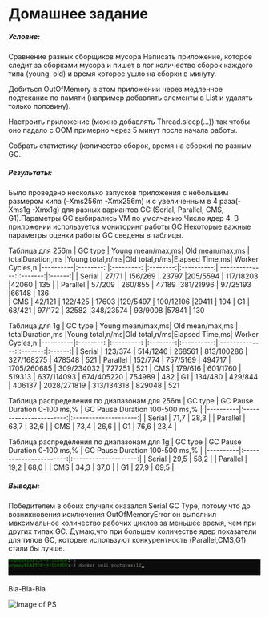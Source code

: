 # Домашнее задание

##### Условие:
Сравнение разных сборщиков мусора
Написать приложение, которое следит за сборками мусора и пишет в лог количество сборок каждого типа
(young, old) и время которое ушло на сборки в минуту.

Добиться OutOfMemory в этом приложении через медленное подтекание по памяти 
(например добавлять элементы в List и удалять только половину).

Настроить приложение (можно добавлять Thread.sleep(...)) так чтобы оно падало 
с OOM примерно через 5 минут после начала работы.

Собрать статистику (количество сборок, время на сборки) по разным GC.

##### Результаты:
Было проведено несколько запусков приложения с небольшим размером хипа (-Xms256m -Xmx256m) и с увеличенным в 4 раза(-Xms1g -Xmx1g)
для разных вариантов GC (Serial, Parallel, CMS, G1).Параметры GC выбирались VM по умолчанию.Число ядер 4. В приложении используется 
мониторинг работы GC.Некоторые важные параметры оценки работы GC сведены в таблицы.

Таблица для 256m
| GC type  | Young mean/max,ms| Old mean/max,ms  | totalDuration,ms |Young total,n/ms|Old total,n/ms|Elapsed Time,ms| Worker Cycles,n 
|----------|:--------: |:---------: |:--------:|:----------:|:--------------:|:-------:|:------:|
| Serial   |  27/71  | 156/269  | 23797  |205/5594  | 117/18203    |42060  | 135  |
| Parallel |  57/209 | 260/855  | 47189  |381/21996 |  97/25193    |66148  | 136    
| CMS      |  42/121 | 122/425  | 17603  |129/5497  | 100/12106    |29411  | 104
| G1       |  68/421 | 97/172   | 32582  |348/23574 |  93/9008     |57841  | 130
 
Таблица для 1g 
| GC type  | Young mean/max,ms| Old mean/max,ms  | totalDuration,ms |Young total,n/ms|Old total,n/ms|Elapsed Time,ms| Worker Cycles,n 
|----------|:--------: |:---------: |:--------:|:----------:|:--------------:|:-------:|:------:|
| Serial   |   123/374 |  514/1246 | 268561  |    813/100286 |    327/168275 |   478548 |   521
| Parallel |   152/774 |  757/5169 | 494717  |   1705/260685 |    309/234032 |   727251 |   521
| CMS      |   179/616 |  601/1760 | 519313  |   637/114093  |    674/405220 |   754989 |   482
| G1       |   134/480 |  429/844  | 406137  |   2028/271819 |    313/134318 |   829048 |   521 

Таблица распределения по диапазонам для 256m 
| GC type  | GC Pause Duration 0-100 ms,% | GC Pause Duration 100-500 ms,% |
|----------|:-----------------------:|:--------------------:|
| Serial   |     71,7                |         28,3         | 
| Parallel |     63,7                |         32,6         |
| CMS      |     73,4                |         26,6         | 
| G1       |     76,6                |         23,4         |

Таблица распределения по диапазонам для 1g
| GC type  | GC Pause Duration 0-100 ms,% | GC Pause Duration 100-500 ms,% |
|----------|:-----------------------:|:--------------------:|
| Serial   |        29,5     |      58,2       | 
| Parallel |        19,2     |      68,0       |
| CMS      |        34,3     |      37,0       | 
| G1       |        27,9     |      69,5       |
##### Выводы:
  
   Победителем в обоих случаях оказался Serial GC Type, потому что до возникновения исключения OutOfMemoryError он выполнил 
максимальное количество рабочих циклов за меньшее время, чем при других типах GC. Думаю,что при большем количестве ядер показатели
для типов GC, которые используют конкурентность (Parallel,CMS,G1) стали бы лучше.  

![Image of PS](https://github.com/nesteg/otus_db/blob/master/Arch_ps/images/docker_ps_pull.png)

Bla-Bla-Bla

![Image of PS](/images/docker_ps_images.png)




